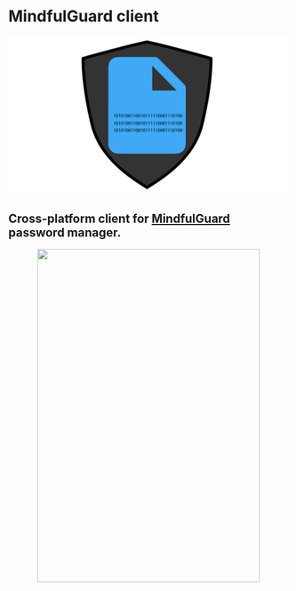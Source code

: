 # MindfulGuard client

![Logo](https://github.com/MindfulGuard/.public/blob/main/logo/mindfulguard_logo.png?raw=true)

## Cross-platform client for [MindfulGuard](https://github.com/MindfulGuard/server) password manager.
<p align="center">
  <img width="400" height="600" src="https://github.com/MindfulGuard/multiplatform-client/blob/main/.screenshots/safe_page.png?raw=true">
</p>
